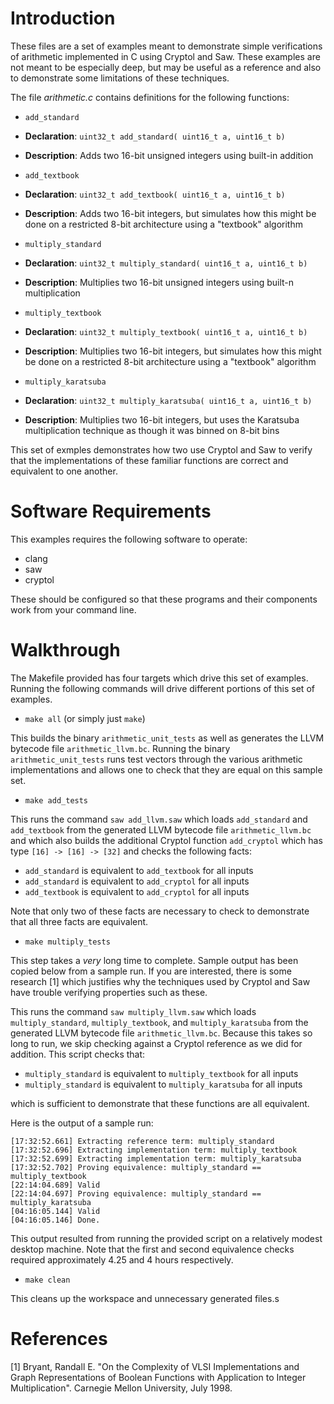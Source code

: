 # Introduction

These files are a set of examples meant to demonstrate simple verifications of arithmetic implemented in C using Cryptol and Saw. These examples are not meant to be especially deep, but may be useful as a reference and also to demonstrate some limitations of these techniques.

The file *arithmetic.c* contains definitions for the following functions:
 
 * `add_standard`
  * __Declaration__: `uint32_t add_standard( uint16_t a, uint16_t b)`
  * __Description__: Adds two 16-bit unsigned integers using built-in addition
 
 * `add_textbook`
  * __Declaration__: `uint32_t add_textbook( uint16_t a, uint16_t b)`
  * __Description__: Adds two 16-bit integers, but simulates how this might be done on a restricted 8-bit architecture using a "textbook" algorithm
 
 * `multiply_standard`
  * __Declaration__: `uint32_t multiply_standard( uint16_t a, uint16_t b)`
  * __Description__: Multiplies two 16-bit unsigned integers using built-n multiplication 

 * `multiply_textbook`
  * __Declaration__: `uint32_t multiply_textbook( uint16_t a, uint16_t b)`
  * __Description__: Multiplies two 16-bit integers, but simulates how this might be done on a restricted 8-bit architecture using a "textbook" algorithm
 
 * `multiply_karatsuba`
  * __Declaration__: `uint32_t multiply_karatsuba( uint16_t a, uint16_t b)`
  * __Description__: Multiplies two 16-bit integers, but uses the Karatsuba multiplication technique as though it was binned on 8-bit bins

This set of exmples demonstrates how two use Cryptol and Saw to verify that the implementations of these familiar functions are correct and equivalent to one another.


# Software Requirements

This examples requires the following software to operate:

  * clang
  * saw
  * cryptol

These should be configured so that these programs and their components work from your command line.


# Walkthrough

The Makefile provided has four targets which drive this set of examples. Running the following commands will drive different portions of this set of examples.

* `make all` (or simply just `make`)

This builds the binary `arithmetic_unit_tests` as well as generates the LLVM bytecode file `arithmetic_llvm.bc`. Running the binary `arithmetic_unit_tests` runs test vectors through the various arithmetic implementations and allows one to check that they are equal on this sample set.

* `make add_tests`

This runs the command `saw add_llvm.saw` which loads `add_standard` and `add_textbook` from the generated LLVM bytecode file `arithmetic_llvm.bc` and which also builds the additional Cryptol function `add_cryptol` which has type `[16] -> [16] -> [32]` and checks the following facts:

  - `add_standard` is equivalent to `add_textbook` for all inputs
  - `add_standard` is equivalent to `add_cryptol` for all inputs
  - `add_textbook` is equivalent to `add_cryptol` for all inputs

Note that only two of these facts are necessary to check to demonstrate that all three facts are equivalent.

* `make multiply_tests`

This step takes a *very* long time to complete. Sample output has been copied below from a sample run. If you are interested, there is some research [1] which justifies why the techniques used by Cryptol and Saw have trouble verifying properties such as these.

This runs the command `saw multiply_llvm.saw` which loads `multiply_standard`, `multiply_textbook`, and `multiply_karatsuba` from the generated LLVM bytecode file `arithmetic_llvm.bc`. Because this takes so long to run, we skip checking against a Cryptol reference as we did for addition. This script checks that:

  - `multiply_standard` is equivalent to `multiply_textbook` for all inputs
  - `multiply_standard` is equivalent to `multiply_karatsuba` for all inputs

which is sufficient to demonstrate that these functions are all equivalent.

Here is the output of a sample run:

    [17:32:52.661] Extracting reference term: multiply_standard
    [17:32:52.696] Extracting implementation term: multiply_textbook
    [17:32:52.699] Extracting implementation term: multiply_karatsuba
    [17:32:52.702] Proving equivalence: multiply_standard == multiply_textbook
    [22:14:04.689] Valid
    [22:14:04.697] Proving equivalence: multiply_standard == multiply_karatsuba
    [04:16:05.144] Valid
    [04:16:05.146] Done.

This output resulted from running the provided script on a relatively modest desktop machine. Note that the first and second equivalence checks required approximately 4.25 and 4 hours respectively.

* `make clean`

This cleans up the workspace and unnecessary generated files.s


# References

[1] Bryant, Randall E. "On the Complexity of VLSI Implementations and Graph Representations of Boolean Functions with Application to Integer Multiplication". Carnegie Mellon University, July 1998.
